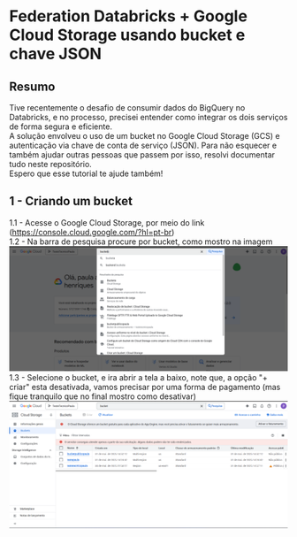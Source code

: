 # Federation Databricks + Google Cloud Storage usando bucket e chave JSON

## Resumo
Tive recentemente o desafio de consumir dados do BigQuery no Databricks, e no processo, precisei entender como integrar os dois serviços de forma segura e eficiente.  
A solução envolveu o uso de um bucket no Google Cloud Storage (GCS) e autenticação via chave de conta de serviço (JSON). Para não esquecer e também ajudar outras pessoas que passem por isso, resolvi documentar tudo neste repositório.  
Espero que esse tutorial te ajude também!

## 1 - Criando um bucket
1.1 - Acesse o Google Cloud Storage, por meio do link (https://console.cloud.google.com/?hl=pt-br)   
1.2 - Na barra de pesquisa procure por bucket, como mostro na imagem ![Descrição da imagem](imagens/imagen1.png)  
1.3 - Selecione o bucket, e ira abrir a tela a baixo, note que, a opção "+ criar" esta desativada, vamos precisar por uma forma de pagamento (mas fique tranquilo que no final mostro como desativar) ![Descrição da imagem](imagens/imagen2.png)
